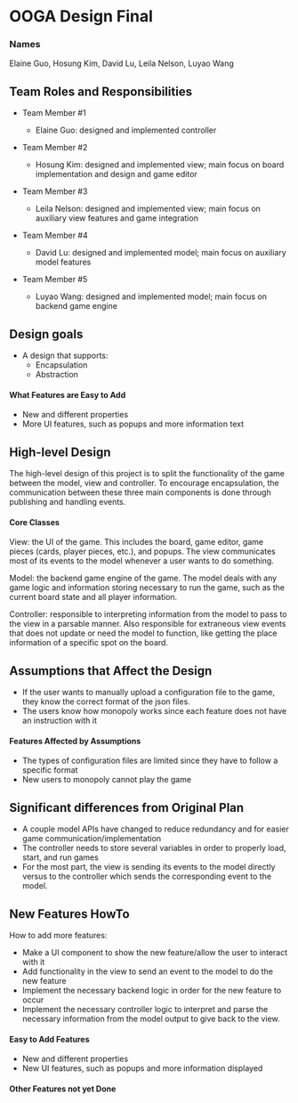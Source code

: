 # OOGA Design Final
### Names
Elaine Guo, Hosung Kim, David Lu, Leila Nelson, Luyao Wang

## Team Roles and Responsibilities

 * Team Member #1
   * Elaine Guo: designed and implemented controller

 * Team Member #2
   * Hosung Kim: designed and implemented view; main focus on board implementation and design and game editor

 * Team Member #3
   * Leila Nelson: designed and implemented view; main focus on auxiliary view features and game integration

 * Team Member #4
   * David Lu: designed and implemented model; main focus on auxiliary model features

 * Team Member #5
   * Luyao Wang: designed and implemented model; main focus on backend game engine


## Design goals
* A design that supports:
  * Encapsulation
  * Abstraction

#### What Features are Easy to Add
* New and different properties
* More UI features, such as popups and more information text

## High-level Design
The high-level design of this project is to split the functionality of the game between the model, view and controller.
To encourage encapsulation, the communication between these three main components is done through publishing and handling
events.

#### Core Classes
View: the UI of the game. This includes the board, game editor, game pieces (cards, player pieces, etc.), and popups. The
view communicates most of its events to the model whenever a user wants to do something.

Model: the backend game engine of the game. The model deals with any game logic and information storing necessary to run
the game, such as the current board state and all player information.

Controller: responsible to interpreting information from the model to pass to the view in a parsable manner. Also responsible
for extraneous view events that does not update or need the model to function, like getting the place information of a 
specific spot on the board.


## Assumptions that Affect the Design
* If the user wants to manually upload a configuration file to the game, they know the correct format of 
the json files.
* The users know how monopoly works since each feature does not have an instruction with it

#### Features Affected by Assumptions
* The types of configuration files are limited since they have to follow a specific format
* New users to monopoly cannot play the game


## Significant differences from Original Plan
* A couple model APIs have changed to reduce redundancy and for easier game communication/implementation
* The controller needs to store several variables in order to properly load, start, and run games
* For the most part, the view is sending its events to the model directly versus to the controller which sends the corresponding event to the model.

## New Features HowTo
How to add more features:
* Make a UI component to show the new feature/allow the user to interact with it
* Add functionality in the view to send an event to the model to do the new feature
* Implement the necessary backend logic in order for the new feature to occur
* Implement the necessary controller logic to interpret and parse the necessary information from the model output to give back to the view.

#### Easy to Add Features
* New and different properties
* New UI features, such as popups and more information displayed

#### Other Features not yet Done

